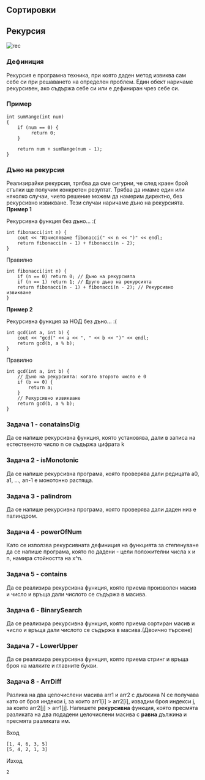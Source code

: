 ## Сортировки

## Рекурсия
![rec](https://github.com/user-attachments/assets/7d9be49c-1267-4600-8a2e-c7143f36abd3)

### Дефиниция
Рекурсия е програмна техника, при която даден метод извиква сам себе си при решаването на определен проблем.
Един обект наричаме рекурсивен, ако съдържа себе си или е дефиниран чрез себе си.
### Пример
```
int sumRange(int num)
{
    if (num == 0) {
         return 0;
    }

    return num + sumRange(num - 1);
}
```
### Дъно на рекурсия
Реализирайки рекурсия, трябва да сме сигурни, че след краен брой стъпки ще получим конкретен резултат.
Tрябва да имаме един или няколко случаи, чието решение можем да намерим директно, без рекурсивно извикване. Тези случаи наричаме дъно на рекурсията.
**Пример 1**

Рекурсивна функция без дъно... :(
```
int fibonacci(int n) {
    cout << "Изчисляваме fibonacci(" << n << ")" << endl;
    return fibonacci(n - 1) + fibonacci(n - 2);
}
```
Правилно
```
int fibonacci(int n) {
    if (n == 0) return 0; // Дъно на рекурсията
    if (n == 1) return 1; // Друго дъно на рекурсията
    return fibonacci(n - 1) + fibonacci(n - 2); // Рекурсивно извикване
}
```

**Пример 2**

Рекурсивна функция за НОД без дъно... :(
```
int gcd(int a, int b) {
    cout << "gcd(" << a << ", " << b << ")" << endl;
    return gcd(b, a % b);
}
```
Правилно
```
int gcd(int a, int b) {
    // Дъно на рекурсията: когато второто число е 0
    if (b == 0) {
        return a;
    }
    // Рекурсивно извикване
    return gcd(b, a % b);
}
```
### Задача 1 - conatainsDig

Да се напише рекурсивна функция, която установява, дали в записа на естественото число n се съдържа цифрата k

### Задача 2 - isMonotonic
Да се напише рекурсивна програма, която проверява дали редицата а0, а1, …, аn-1 е монотонно растяща.

### Задача 3 - palindrom
Да се напише рекурсивна програма, която проверява дали даден низ е палиндром.

### Задача 4 - powerOfNum
Като се използва рекурсивната дефиниция на функцията за степенуване да се напише програма, която по дадени - цели положителни числа x и n, намира стойността на x^n.

### Задача 5 - contains
Да се реализира рекурсивна функция, която приема произволен масив и число и връща дали числото се съдържа в масива.

### Задача 6 - BinarySearch
Да се реализира рекурсивна функция, която приема сортиран масив и число и връща дали числото се съдържа в масива.(Двоично търсене)

### Задача 7 - LowerUpper
Да се реализира рекурсивна функция, която приема стринг и връща броя на малките и главните букви.

### Задача 8 - ArrDiff
Разлика на два целочислени масива arr1 и arr2 с дължина N се получава като от броя индекси i, за които arr1[i] > arr2[i], извадим броя индекси j, за които arr2[j] > arr1[j].
Напишете **рекурсивна** функция, която пресмята разликата на два подадени целочислени масива с **равна** дължина и пресмята разликата им.

Вход
```
[1, 4, 6, 3, 5]
[5, 4, 2, 1, 3]
```
Изход
```
2
```
